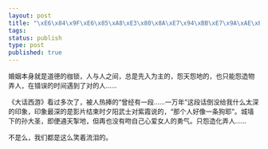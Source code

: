 ```yaml
--- 
layout: post
title: "\xE6\x84\x9F\xE6\x85\xA8\xE3\x80\x8A\xE7\x94\xBB\xE7\x9A\xAE\xE3\x80\x8B\xE7\x9A\x84\xE4\xB8\x80\xE6\xAE\xB5\xE5\xBD\xB1\xE8\xAF\x84"
tags: 
status: publish
type: post
published: true
---
```

<p><span style="font-size: small;">婚姻本身就是道德的枷锁，人与人之间，总是先入为主的，怨天怨地的，也只能怨造物弄人，在错误的时间遇到了对的人&hellip;&hellip;</span></p>
<p><span style="font-size: small;">《大话西游》看过多次了，被人热捧的&ldquo;曾经有一段&hellip;&hellip;一万年&rdquo;这段话倒没给我什么太深的印象，印象最深的是影片结束时夕阳武士对紫霞说的，&ldquo;那个人好像一条狗耶&rdquo;。城墙下的孙大圣，即便通天掣地，但再也没有吻自己心爱女人的勇气。只怨造化弄人&hellip;&hellip;</span></p>
<p><span style="font-size: small;">不是么，我们都是这么笑着流泪的。</span></p>
